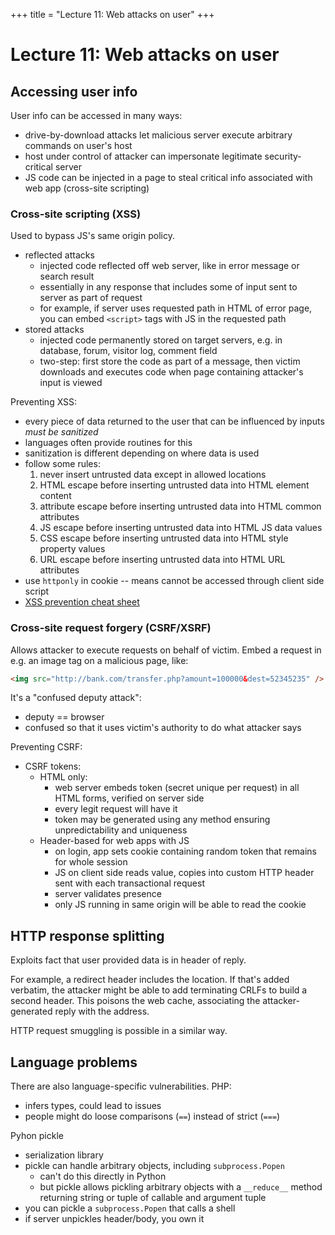 +++
title = "Lecture 11: Web attacks on user"
+++

# Lecture 11: Web attacks on user
## Accessing user info
User info can be accessed in many ways:
- drive-by-download attacks let malicious server execute arbitrary commands on user's host
- host under control of attacker can impersonate legitimate security-critical server
- JS code can be injected in a page to steal critical info associated with web app (cross-site scripting)

### Cross-site scripting (XSS)
Used to bypass JS's same origin policy.
- reflected attacks
    - injected code reflected off web server, like in error message or search result
    - essentially in any response that includes some of input sent to server as part of request
    - for example, if server uses requested path in HTML of error page, you can embed `<script>` tags with JS in the requested path
- stored attacks
    - injected code permanently stored on target servers, e.g. in database, forum, visitor log, comment field
    - two-step: first store the code as part of a message, then victim downloads and executes code when page containing attacker's input is viewed

Preventing XSS:
- every piece of data returned to the user that can be influenced by inputs *must be sanitized*
- languages often provide routines for this
- sanitization is different depending on where data is used
- follow some rules:
    1. never insert untrusted data except in allowed locations
    2. HTML escape before inserting untrusted data into HTML element content
    3. attribute escape before inserting untrusted data into HTML common attributes
    4. JS escape before inserting untrusted data into HTML JS data values
    5. CSS escape before inserting untrusted data into HTML style property values
    6. URL escape before inserting untrusted data into HTML URL attributes
- use `httponly` in cookie -- means cannot be accessed through client side script
- [XSS prevention cheat sheet](http://www.owasp.org/index.php/XSS_%28Cross_Site_Scripting%29_Prevention_Cheat_Sheet)

### Cross-site request forgery (CSRF/XSRF)
Allows attacker to execute requests on behalf of victim.
Embed a request in e.g. an image tag on a malicious page, like:

```html
<img src="http://bank.com/transfer.php?amount=100000&dest=52345235" />
```

It's a "confused deputy attack":
- deputy == browser
- confused so that it uses victim's authority to do what attacker says

Preventing CSRF:
- CSRF tokens:
    - HTML only:
        - web server embeds token (secret unique per request) in all HTML forms, verified on server side
        - every legit request will have it
        - token may be generated using any method ensuring unpredictability and uniqueness
    - Header-based for web apps with JS
        - on login, app sets cookie containing random token that remains for whole session
        - JS on client side reads value, copies into custom HTTP header sent with each transactional request
        - server validates presence
        - only JS running in same origin will be able to read the cookie

## HTTP response splitting
Exploits fact that user provided data is in header of reply.

For example, a redirect header includes the location.
If that's added verbatim, the attacker might be able to add terminating CRLFs to build a second header.
This poisons the web cache, associating the attacker-generated reply with the address.

HTTP request smuggling is possible in a similar way.

## Language problems
There are also language-specific vulnerabilities.
PHP:
- infers types, could lead to issues
- people might do loose comparisons (`==`) instead of strict (`===`)

Pyhon pickle
- serialization library
- pickle can handle arbitrary objects, including `subprocess.Popen`
    - can't do this directly in Python
    - but pickle allows pickling arbitrary objects with a `__reduce__` method returning string or tuple of callable and argument tuple
- you can pickle a `subprocess.Popen` that calls a shell
- if server unpickles header/body, you own it
